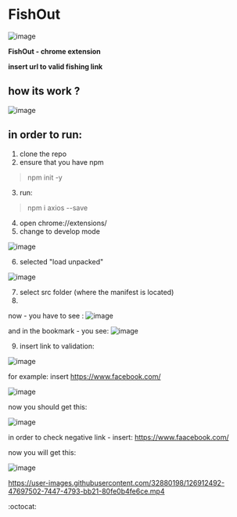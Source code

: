 # FishOut
![image](https://user-images.githubusercontent.com/32880198/126911998-18e3972c-0ad5-41b5-85c8-3fe21f18e736.png)

**FishOut - chrome extension**

**insert url to valid fishing link**

## how its work ?
![image](https://user-images.githubusercontent.com/32880198/126912017-ea69eeb7-d394-481e-89c1-055064882058.png)

## in order to run:

1. clone the repo
2. ensure that you have npm 
> npm init -y
3. run: 
> npm i axios --save
4. open chrome://extensions/
5. change to develop mode

![image](https://user-images.githubusercontent.com/32880198/126912274-be81c136-c91c-450d-b812-dc673e7d18bd.png)

6. selected "load unpacked" 

![image](https://user-images.githubusercontent.com/32880198/126912981-6e33c7d8-98a3-4d80-8648-4f9a4da8b8a8.png)

7. select src folder (where the manifest is located)
8.
now - you have to see :
![image](https://user-images.githubusercontent.com/32880198/126912315-e4774f4a-e29f-47da-95f7-c6aa295fe7b6.png)

and in the bookmark - you see: 
![image](https://user-images.githubusercontent.com/32880198/126912331-c2dd466e-31f8-46fa-a96a-c9353e352d1d.png)

9. insert link to validation:

![image](https://user-images.githubusercontent.com/32880198/126912340-b15d946e-15a6-40bd-9dd0-4aa52c22c9d2.png)

for example: insert https://www.facebook.com/ 

![image](https://user-images.githubusercontent.com/32880198/126912357-e1c32a98-5723-490d-8150-69be9db5d388.png)
 
 now you should get this:
 
![image](https://user-images.githubusercontent.com/32880198/126912362-b73d5829-c70d-4760-a069-b35671348327.png)

in order to check negative link - insert: https://www.faacebook.com/ 
 
now you will get this:

![image](https://user-images.githubusercontent.com/32880198/126912380-e71c41e4-a65c-4c99-8a67-4dc73093eeaa.png)

 
 

https://user-images.githubusercontent.com/32880198/126912492-47697502-7447-4793-bb21-80fe0b4fe6ce.mp4


 
 :octocat: 
